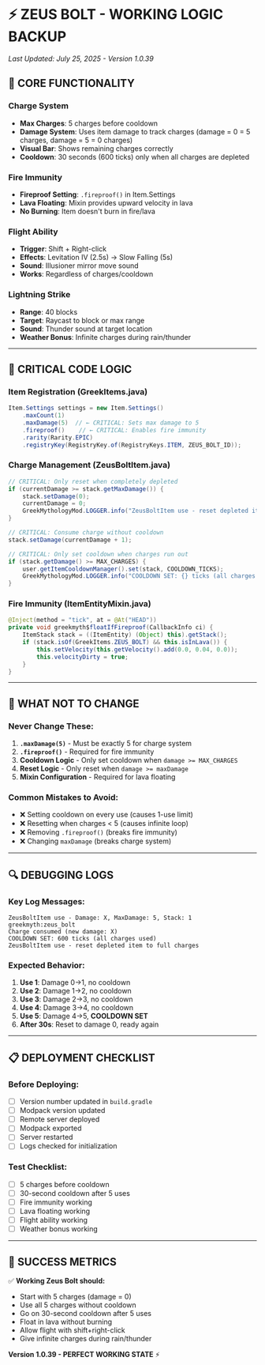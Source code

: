 # ⚡ ZEUS BOLT - WORKING LOGIC BACKUP
*Last Updated: July 25, 2025 - Version 1.0.39*

## 🎯 **CORE FUNCTIONALITY**

### **Charge System**
- **Max Charges**: 5 charges before cooldown
- **Damage System**: Uses item damage to track charges (damage = 0 = 5 charges, damage = 5 = 0 charges)
- **Visual Bar**: Shows remaining charges correctly
- **Cooldown**: 30 seconds (600 ticks) only when all charges are depleted

### **Fire Immunity**
- **Fireproof Setting**: `.fireproof()` in Item.Settings
- **Lava Floating**: Mixin provides upward velocity in lava
- **No Burning**: Item doesn't burn in fire/lava

### **Flight Ability**
- **Trigger**: Shift + Right-click
- **Effects**: Levitation IV (2.5s) → Slow Falling (5s)
- **Sound**: Illusioner mirror move sound
- **Works**: Regardless of charges/cooldown

### **Lightning Strike**
- **Range**: 40 blocks
- **Target**: Raycast to block or max range
- **Sound**: Thunder sound at target location
- **Weather Bonus**: Infinite charges during rain/thunder

---

## 🔧 **CRITICAL CODE LOGIC**

### **Item Registration (GreekItems.java)**
```java
Item.Settings settings = new Item.Settings()
    .maxCount(1)
    .maxDamage(5)  // ← CRITICAL: Sets max damage to 5
    .fireproof()    // ← CRITICAL: Enables fire immunity
    .rarity(Rarity.EPIC)
    .registryKey(RegistryKey.of(RegistryKeys.ITEM, ZEUS_BOLT_ID));
```

### **Charge Management (ZeusBoltItem.java)**
```java
// CRITICAL: Only reset when completely depleted
if (currentDamage >= stack.getMaxDamage()) {
    stack.setDamage(0);
    currentDamage = 0;
    GreekMythologyMod.LOGGER.info("ZeusBoltItem use - reset depleted item to full charges");
}

// CRITICAL: Consume charge without cooldown
stack.setDamage(currentDamage + 1);

// CRITICAL: Only set cooldown when charges run out
if (stack.getDamage() >= MAX_CHARGES) {
    user.getItemCooldownManager().set(stack, COOLDOWN_TICKS);
    GreekMythologyMod.LOGGER.info("COOLDOWN SET: {} ticks (all charges used)", COOLDOWN_TICKS);
}
```

### **Fire Immunity (ItemEntityMixin.java)**
```java
@Inject(method = "tick", at = @At("HEAD"))
private void greekmyth$floatIfFireproof(CallbackInfo ci) {
    ItemStack stack = ((ItemEntity) (Object) this).getStack();
    if (stack.isOf(GreekItems.ZEUS_BOLT) && this.isInLava()) {
        this.setVelocity(this.getVelocity().add(0.0, 0.04, 0.0));
        this.velocityDirty = true;
    }
}
```

---

## 🚫 **WHAT NOT TO CHANGE**

### **Never Change These:**
1. **`.maxDamage(5)`** - Must be exactly 5 for charge system
2. **`.fireproof()`** - Required for fire immunity
3. **Cooldown Logic** - Only set cooldown when `damage >= MAX_CHARGES`
4. **Reset Logic** - Only reset when `damage >= maxDamage`
5. **Mixin Configuration** - Required for lava floating

### **Common Mistakes to Avoid:**
- ❌ Setting cooldown on every use (causes 1-use limit)
- ❌ Resetting when charges < 5 (causes infinite loop)
- ❌ Removing `.fireproof()` (breaks fire immunity)
- ❌ Changing `maxDamage` (breaks charge system)

---

## 🔍 **DEBUGGING LOGS**

### **Key Log Messages:**
```
ZeusBoltItem use - Damage: X, MaxDamage: 5, Stack: 1 greekmyth:zeus_bolt
Charge consumed (new damage: X)
COOLDOWN SET: 600 ticks (all charges used)
ZeusBoltItem use - reset depleted item to full charges
```

### **Expected Behavior:**
1. **Use 1**: Damage 0→1, no cooldown
2. **Use 2**: Damage 1→2, no cooldown
3. **Use 3**: Damage 2→3, no cooldown
4. **Use 4**: Damage 3→4, no cooldown
5. **Use 5**: Damage 4→5, **COOLDOWN SET**
6. **After 30s**: Reset to damage 0, ready again

---

## 📋 **DEPLOYMENT CHECKLIST**

### **Before Deploying:**
- [ ] Version number updated in `build.gradle`
- [ ] Modpack version updated
- [ ] Remote server deployed
- [ ] Modpack exported
- [ ] Server restarted
- [ ] Logs checked for initialization

### **Test Checklist:**
- [ ] 5 charges before cooldown
- [ ] 30-second cooldown after 5 uses
- [ ] Fire immunity working
- [ ] Lava floating working
- [ ] Flight ability working
- [ ] Weather bonus working

---

## 🎯 **SUCCESS METRICS**

✅ **Working Zeus Bolt should:**
- Start with 5 charges (damage = 0)
- Use all 5 charges without cooldown
- Go on 30-second cooldown after 5 uses
- Float in lava without burning
- Allow flight with shift+right-click
- Give infinite charges during rain/thunder

**Version 1.0.39 - PERFECT WORKING STATE** ⚡ 